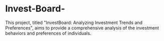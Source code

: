 # Invest-Board-
This project, titled "InvestBoard: Analyzing Investment Trends and Preferences", aims to provide a comprehensive analysis of the investment behaviors and preferences of individuals.
